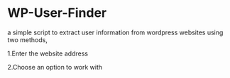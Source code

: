 # WP-User-Finder
a simple script to extract user information from wordpress websites using two methods,

1.Enter the website address 

2.Choose an option to work with 
